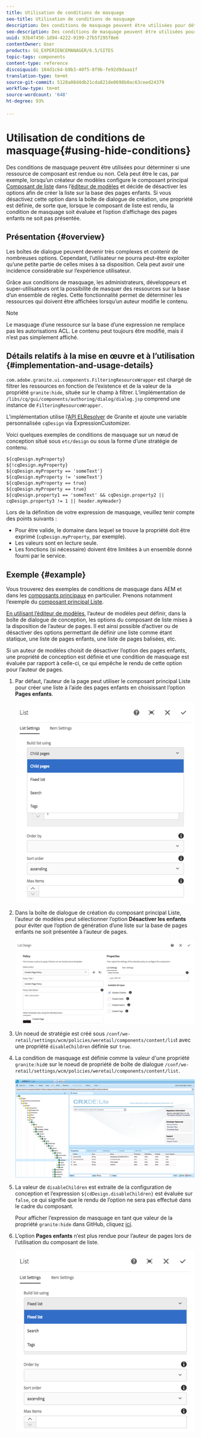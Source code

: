 ```yaml
---
title: Utilisation de conditions de masquage
seo-title: Utilisation de conditions de masquage
description: Des conditions de masquage peuvent être utilisées pour déterminer si une ressource de composant est rendue ou non.
seo-description: Des conditions de masquage peuvent être utilisées pour déterminer si une ressource de composant est rendue ou non.
uuid: 93b4f450-1d94-4222-9199-27b5f295f8e6
contentOwner: User
products: SG_EXPERIENCEMANAGER/6.5/SITES
topic-tags: components
content-type: reference
discoiquuid: 104d1c64-b9b3-40f5-8f9b-fe92d9daaa1f
translation-type: tm+mt
source-git-commit: 5128a08d4db21cda821de0698b0ac63ceed24379
workflow-type: tm+mt
source-wordcount: '648'
ht-degree: 93%

---
```



# Utilisation de conditions de masquage{#using-hide-conditions}

Des conditions de masquage peuvent être utilisées pour déterminer si une ressource de composant est rendue ou non. Cela peut être le cas, par exemple, lorsqu’un créateur de modèles configure le composant principal [Composant de liste](https://helpx.adobe.com/experience-manager/core-components/using/list.html) dans l’[éditeur de modèles](/help/sites-authoring/templates.md) et décide de désactiver les options afin de créer la liste sur la base des pages enfants. Si vous désactivez cette option dans la boîte de dialogue de création, une propriété est définie, de sorte que, lorsque le composant de liste est rendu, la condition de masquage soit évaluée et l’option d’affichage des pages enfants ne soit pas présentée.

## Présentation {#overview}

Les boîtes de dialogue peuvent devenir très complexes et contenir de nombreuses options. Cependant, l’utilisateur ne pourra peut-être exploiter qu’une petite partie de celles mises à sa disposition. Cela peut avoir une incidence considérable sur l’expérience utilisateur.

Grâce aux conditions de masquage, les administrateurs, développeurs et super-utilisateurs ont la possibilité de masquer des ressources sur la base d’un ensemble de règles. Cette fonctionnalité permet de déterminer les ressources qui doivent être affichées lorsqu’un auteur modifie le contenu.

>[!NOTE]
>
>Le masquage d’une ressource sur la base d’une expression ne remplace pas les autorisations ACL. Le contenu peut toujours être modifié, mais il n’est pas simplement affiché.

## Détails relatifs à la mise en œuvre et à l’utilisation {#implementation-and-usage-details}

`com.adobe.granite.ui.components.FilteringResourceWrapper` est chargé de filtrer les ressources en fonction de l’existence et de la valeur de la propriété `granite:hide`, située sur le champ à filtrer. L’implémentation de `/libs/cq/gui/components/authoring/dialog/dialog.jsp` comprend une instance de `FilteringResourceWrapper.`

L’implémentation utilise l’[API ELResolver](https://helpx.adobe.com/fr/experience-manager/6-5/sites/developing/using/reference-materials/granite-ui/api/jcr_root/libs/granite/ui/docs/server/el.html) de Granite et ajoute une variable personnalisée `cqDesign` via ExpressionCustomizer.

Voici quelques exemples de conditions de masquage sur un nœud de conception situé sous `etc/design` ou sous la forme d’une stratégie de contenu.

```
${cqDesign.myProperty}
${!cqDesign.myProperty}
${cqDesign.myProperty == 'someText'}
${cqDesign.myProperty != 'someText'}
${cqDesign.myProperty == true}
${cqDesign.myProperty == true}
${cqDesign.property1 == 'someText' && cqDesign.property2 || cqDesign.property3 != 1 || header.myHeader}
```

Lors de la définition de votre expression de masquage, veuillez tenir compte des points suivants :

* Pour être valide, le domaine dans lequel se trouve la propriété doit être exprimé (`cqDesign.myProperty`, par exemple).
* Les valeurs sont en lecture seule.
* Les fonctions (si nécessaire) doivent être limitées à un ensemble donné fourni par le service.

## Exemple {#example}

Vous trouverez des exemples de conditions de masquage dans AEM et dans les [composants principaux](https://docs.adobe.com/content/help/fr-FR/experience-manager-core-components/using/introduction.html) en particulier. Prenons notamment l’exemple du [composant principal Liste](https://helpx.adobe.com/experience-manager/core-components/using/list.html).

[En utilisant l’éditeur de modèles](/help/sites-authoring/templates.md), l’auteur de modèles peut définir, dans la boîte de dialogue de conception, les options du composant de liste mises à la disposition de l’auteur de pages. Il est ainsi possible d’activer ou de désactiver des options permettant de définir une liste comme étant statique, une liste de pages enfants, une liste de pages balisées, etc.

Si un auteur de modèles choisit de désactiver l’option des pages enfants, une propriété de conception est définie et une condition de masquage est évaluée par rapport à celle-ci, ce qui empêche le rendu de cette option pour l’auteur de pages.

1. Par défaut, l’auteur de la page peut utiliser le composant principal Liste pour créer une liste à l’aide des pages enfants en choisissant l’option **Pages enfants**.

   ![chlimage_1-218](assets/chlimage_1-218.png)

1. Dans la boîte de dialogue de création du composant principal Liste, l’auteur de modèles peut sélectionner l’option **Désactiver les enfants** pour éviter que l’option de génération d’une liste sur la base de pages enfants ne soit présentée à l’auteur de pages.

   ![chlimage_1-219](assets/chlimage_1-219.png)

1. Un noeud de stratégie est créé sous `/conf/we-retail/settings/wcm/policies/weretail/components/content/lis`t avec une propriété `disableChildren` définie sur `true`.
1. La condition de masquage est définie comme la valeur d&#39;une propriété `granite:hid`e sur le noeud de propriété de boîte de dialogue `/conf/we-retail/settings/wcm/policies/weretail/components/content/list`.

   ![chlimage_1-220](assets/chlimage_1-220.png)

1. La valeur de `disableChildren` est extraite de la configuration de conception et l’expression `${cdDesign.disableChildren}` est évaluée sur `false`, ce qui signifie que le rendu de l’option ne sera pas effectué dans le cadre du composant.

   Pour afficher l’expression de masquage en tant que valeur de la propriété `granite:hide` dans GitHub, cliquez [ici](https://github.com/Adobe-Marketing-Cloud/aem-core-wcm-components/blob/master/content/src/content/jcr_root/apps/core/wcm/components/list/v1/list/_cq_dialog/.content.xml#L40).

1. L’option **Pages enfants** n’est plus rendue pour l’auteur de pages lors de l’utilisation du composant de liste.

   ![chlimage_1-221](assets/chlimage_1-221.png)

